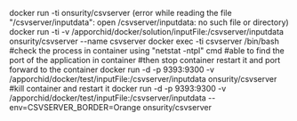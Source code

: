 docker run -ti onsurity/csvserver (error while reading the file "/csvserver/inputdata": open /csvserver/inputdata: no such file or directory)
docker run -ti -v /apporchid/docker/solution/inputFile:/csvserver/inputdata onsurity/csvserver --name csvserver
docker exec -ti csvserver /bin/bash
#check the process in container using "netstat -ntpl" cmd
#able to find the port of the application in container
#then stop container restart it and port forward to the container
docker run -d  -p 9393:9300 -v /apporchid/docker/test/inputFile:/csvserver/inputdata onsurity/csvserver
#kill container and restart it
docker run -d  -p 9393:9300 -v /apporchid/docker/test/inputFile:/csvserver/inputdata --env=CSVSERVER_BORDER=Orange onsurity/csvserver
